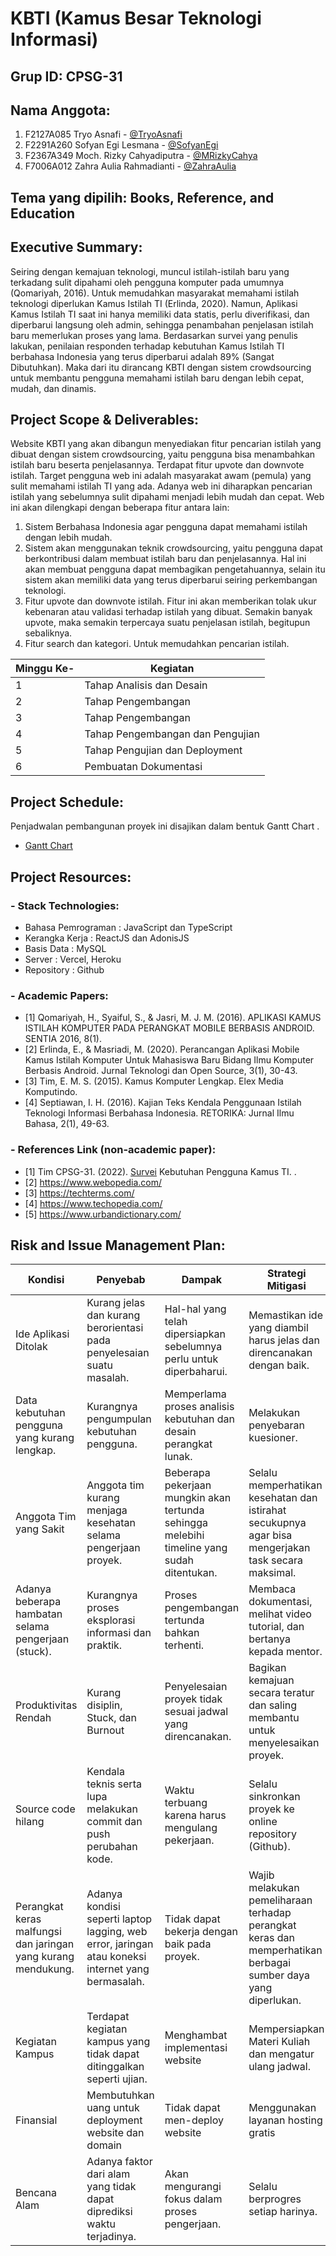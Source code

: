 # KBTI (Kamus Besar Teknologi Informasi)

## Grup ID: CPSG-31

## Nama Anggota:

1. F2127A085 Tryo Asnafi - [@TryoAsnafi](https://www.linkedin.com/in/tryoasnafi/)
2. F2291A260 Sofyan Egi Lesmana - [@SofyanEgi](https://www.linkedin.com/in/sofyanegi/)
3. F2367A349 Moch. Rizky Cahyadiputra - [@MRizkyCahya](https://www.linkedin.com/in/mochamad-rizky/)
4. F7006A012 Zahra Aulia Rahmadianti - [@ZahraAulia](https://www.linkedin.com/in/zahraauliar/)


## Tema yang dipilih: Books, Reference, and Education


## Executive Summary: 
Seiring dengan kemajuan teknologi, muncul istilah-istilah baru yang terkadang sulit dipahami oleh pengguna komputer pada umumnya (Qomariyah, 2016). Untuk memudahkan masyarakat memahami istilah teknologi diperlukan Kamus Istilah TI (Erlinda, 2020). Namun, Aplikasi Kamus Istilah TI saat ini hanya memiliki data statis, perlu diverifikasi, dan diperbarui langsung oleh admin, sehingga penambahan penjelasan istilah baru memerlukan proses yang lama. Berdasarkan survei yang penulis lakukan, penilaian responden terhadap kebutuhan Kamus Istilah TI berbahasa Indonesia yang terus diperbarui adalah 89% (Sangat Dibutuhkan). Maka dari itu dirancang KBTI dengan sistem crowdsourcing untuk membantu pengguna memahami istilah baru dengan lebih cepat, mudah, dan dinamis.

## Project Scope & Deliverables: 
Website KBTI yang akan dibangun menyediakan fitur pencarian istilah yang dibuat dengan sistem crowdsourcing, yaitu pengguna bisa menambahkan istilah baru beserta penjelasannya. Terdapat fitur upvote dan downvote istilah. Target pengguna web ini adalah masyarakat awam (pemula) yang sulit memahami istilah TI yang ada. Adanya web ini diharapkan pencarian istilah yang sebelumnya sulit dipahami menjadi lebih mudah dan cepat. Web ini akan dilengkapi dengan beberapa fitur antara lain:
1. Sistem Berbahasa Indonesia agar pengguna dapat memahami istilah dengan lebih mudah.
2. Sistem akan menggunakan teknik crowdsourcing, yaitu pengguna dapat berkontribusi dalam membuat istilah baru dan penjelasannya. Hal ini akan membuat pengguna dapat membagikan pengetahuannya, selain itu sistem akan memiliki data yang terus diperbarui seiring perkembangan teknologi.
3. Fitur upvote dan downvote istilah. Fitur ini akan memberikan tolak ukur kebenaran atau validasi terhadap istilah yang dibuat. Semakin banyak upvote, maka semakin terpercaya suatu penjelasan istilah, begitupun sebaliknya.
4. Fitur search dan kategori. Untuk memudahkan pencarian istilah.

Minggu Ke- | Kegiatan |
--- | --- |
1 | Tahap Analisis dan Desain |
2 | Tahap Pengembangan |
3 | Tahap Pengembangan |
4 | Tahap Pengembangan dan Pengujian |
5 | Tahap Pengujian dan Deployment |
6 | Pembuatan Dokumentasi |

## Project Schedule: 
Penjadwalan pembangunan proyek ini disajikan dalam bentuk Gantt Chart .

- [Gantt Chart](https://s.id/Schedule-CPSG31 )

## Project Resources: 
### - Stack Technologies: 
- Bahasa Pemrograman : JavaScript dan TypeScript
- Kerangka Kerja     : ReactJS dan AdonisJS
- Basis Data         : MySQL
- Server			 : Vercel, Heroku
- Repository		 : Github
    
### - Academic Papers: 
- [1] Qomariyah, H., Syaiful, S., & Jasri, M. J. M. (2016). APLIKASI KAMUS ISTILAH KOMPUTER PADA PERANGKAT MOBILE BERBASIS ANDROID. SENTIA 2016, 8(1).
- [2] Erlinda, E., & Masriadi, M. (2020). Perancangan Aplikasi Mobile Kamus Istilah Komputer Untuk Mahasiswa Baru Bidang Ilmu Komputer Berbasis Android. Jurnal Teknologi dan Open Source, 3(1), 30-43.
- [3] Tim, E. M. S. (2015). Kamus Komputer Lengkap. Elex Media Komputindo.
- [4] Septiawan, I. H. (2016). Kajian Teks Kendala Penggunaan Istilah Teknologi Informasi Berbahasa Indonesia. RETORIKA: Jurnal Ilmu Bahasa, 2(1), 49-63.

### - References Link (non-academic paper):
- [1] Tim CPSG-31. (2022). [Survei](https://s.id/Survey-CPSG31) Kebutuhan Pengguna Kamus TI. .
- [2] https://www.webopedia.com/ 
- [3] https://techterms.com/ 
- [4] https://www.techopedia.com/ 
- [5] https://www.urbandictionary.com/ 

##  Risk and Issue Management Plan: 


Kondisi  | Penyebab |Dampak  | Strategi Mitigasi
------------- | ------------- |------------- | -------------
Ide Aplikasi Ditolak  | Kurang jelas dan kurang berorientasi pada penyelesaian suatu masalah.| Hal-hal yang telah dipersiapkan sebelumnya perlu untuk diperbaharui.  | Memastikan ide yang diambil harus jelas dan direncanakan dengan baik.
Data kebutuhan pengguna yang kurang lengkap. | Kurangnya pengumpulan kebutuhan pengguna. | Memperlama proses analisis kebutuhan dan desain perangkat lunak. | Melakukan penyebaran kuesioner.
Anggota Tim yang Sakit | Anggota tim kurang menjaga kesehatan selama pengerjaan proyek. | Beberapa pekerjaan mungkin akan tertunda sehingga melebihi timeline yang sudah ditentukan. | Selalu memperhatikan kesehatan dan istirahat secukupnya agar bisa mengerjakan task secara maksimal.
Adanya beberapa hambatan selama pengerjaan (stuck). |Kurangnya proses eksplorasi informasi dan praktik. |Proses pengembangan tertunda bahkan terhenti. |Membaca dokumentasi, melihat video tutorial, dan bertanya kepada mentor.
Produktivitas Rendah | Kurang disiplin, Stuck, dan Burnout | Penyelesaian proyek tidak sesuai jadwal yang direncanakan. | Bagikan kemajuan secara teratur dan saling membantu untuk menyelesaikan proyek.
Source code hilang | Kendala teknis serta lupa melakukan commit dan push perubahan kode. | Waktu terbuang karena harus mengulang pekerjaan. | Selalu sinkronkan proyek ke online repository (Github).
Perangkat keras malfungsi dan jaringan yang kurang mendukung. | Adanya kondisi seperti laptop lagging, web error, jaringan atau koneksi internet yang bermasalah. | Tidak dapat bekerja dengan baik pada proyek. | Wajib melakukan pemeliharaan terhadap perangkat keras dan memperhatikan berbagai sumber daya yang diperlukan.
Kegiatan Kampus | Terdapat kegiatan kampus yang tidak dapat ditinggalkan seperti ujian. | Menghambat implementasi website | Mempersiapkan Materi Kuliah dan mengatur ulang jadwal.
Finansial | Membutuhkan uang untuk deployment website dan domain | Tidak dapat men-deploy website | Menggunakan layanan hosting gratis
Bencana Alam | Adanya faktor dari alam yang tidak dapat diprediksi waktu terjadinya. | Akan mengurangi fokus dalam proses pengerjaan. | Selalu berprogres setiap harinya.
